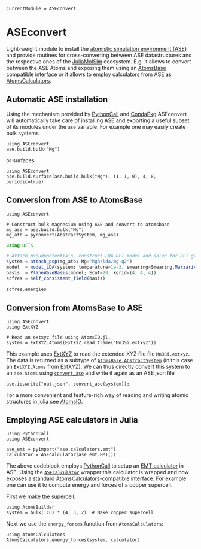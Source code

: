 ```@meta
CurrentModule = ASEconvert
```

# ASEconvert

Light-weight module to install the
[atomistic simulation environment (ASE)](https://wiki.fysik.dtu.dk/ase/index.html)
and provide routines for cross-converting between ASE datastructures
and the respective ones of the [JuliaMolSim](https://juliamolsim.org) ecosystem.
E.g. it allows to convert between the ASE Atoms and exposing them using an
[AtomsBase](https://github.com/JuliaMolSim/AtomsBase.jl) compatible interface
or it allows to employ calculators from ASE
as [AtomsCalculators](https://github.com/JuliaMolSim/AtomsCalculators.jl).

## Automatic ASE installation
Using the mechanism provided by [PythonCall](https://github.com/cjdoris/PythonCall.jl)
and [CondaPkg](https://github.com/cjdoris/CondaPkg.jl) ASEconvert will automatically
take care of installing ASE and exporting a useful subset of its modules under the
`ase` variable. For example one may easily create bulk systems

```@example
using ASEconvert
ase.build.bulk("Mg")
```

or surfaces

```@example
using ASEconvert
ase.build.surface(ase.build.bulk("Mg"), (1, 1, 0), 4, 0, periodic=true)
```

## Conversion from ASE to AtomsBase

```@example dftk
using ASEconvert

# Construct bulk magnesium using ASE and convert to atomsbase
mg_ase = ase.build.bulk("Mg")
mg_atb = pyconvert(AbstractSystem, mg_ase)
```

```julia
using DFTK

# Attach pseudopotentials, construct LDA DFT model and solve for DFT ground state
system = attach_psp(mg_atb; Mg="hgh/lda/mg-q2")
model  = model_LDA(system; temperature=1e-3, smearing=Smearing.MarzariVanderbilt())
basis  = PlaneWaveBasis(model; Ecut=20, kgrid=(4, 4, 4))
scfres = self_consistent_field(basis)

scfres.energies
```

## Conversion from AtomsBase to ASE
```@example extxyz
using ASEconvert
using ExtXYZ

# Read an extxyz file using AtomsIO.jl.
system = ExtXYZ.Atoms(ExtXYZ.read_frame("Mn3Si.extxyz"))
```
This example uses [ExtXYZ](https://github.com/libAtoms/ExtXYZ.jl)
to read the extended XYZ file file `Mn3Si.extxyz`. The data is returned
as a subtype of [`AtomsBase.AbstractSystem`](https://juliamolsim.github.io/AtomsBase.jl/)
(in this case an `ExtXYZ.Atoms` from [ExtXYZ](https://github.com/libAtoms/ExtXYZ.jl)).
We can thus directly convert this system to an `ase.Atoms` using [`convert_ase`](@ref)
and write it again as an ASE json file

```@example extxyz
ase.io.write("out.json", convert_ase(system));
```

For a more convenient and feature-rich way of reading and writing atomic
structures in julia see [AtomsIO](https://github.com/mfherbst/AtomIO.jl).

## Employing ASE calculators in Julia

```@example calculators
using PythonCall
using ASEconvert

ase_emt = pyimport("ase.calculators.emt")
calculator = ASEcalculator(ase_emt.EMT())
```
The above codeblock employs [PythonCall](https://github.com/cjdoris/PythonCall.jl)
to setup an [EMT calculator](https://wiki.fysik.dtu.dk/ase/ase/calculators/emt.html)
in ASE. Using the [`ASEcalculator`](@ref) wrapper this calculator is wrapped
and now exposes a standard [AtomsCalculators](https://github.com/JuliaMolSim/AtomsCalculators.jl)-compatible
interface. For example one can use it to compute energy and forces of a copper supercell.

First we make the supercell:
```@example calculators
using AtomsBuilder
system = bulk(:Cu) * (4, 3, 2)  # Make copper supercell
```

Next we use the `energy_forces` function from `AtomsCalculators`:

```@example calculators
using AtomsCalculators
AtomsCalculators.energy_forces(system, calculator)
```

